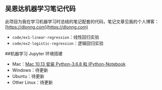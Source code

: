 ## 吴恩达机器学习笔记代码

此项目为我在学习机器学习时总结的笔记配套的代码，笔记文章见我的个人博客：[https://dlonng.com](https://dlonng.com)

- `code/ex1-linear-regression`：线性回归实验
- `code/ex2-logistic-regression`：逻辑回归实验

##机器学习 Jupyter 环境搭建

- Mac：[Mac 10.13 安装 Python-3.6.8 和 IPython-Notebook](https://dlonng.com/posts/ipynb-install)
- Windows：待更新
- Ubuntu：待更新
- Other Linux：待更新